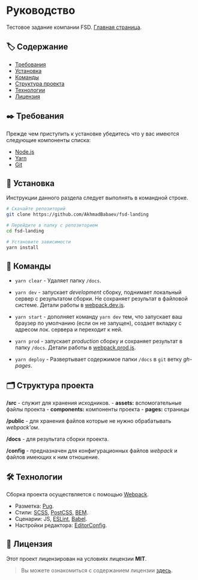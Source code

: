 Руководство
============

Тестовое задание компании FSD.
[Главная страница](https://akhmadbabaev.github.io/fsd-landing/).

## 🏷️ Содержание

- [Требования](#requirements)
- [Установка](#installation)
- [Команды](#commands)
- [Структура проекта](#structure)
- [Технологии](#technologies)
- [Лицензия](#license)


## <a name="requirements"></a> ✒️ Требования

Прежде чем приступить к установке убедитесь что у вас имеются следующие компоненты списка:

- [Node.js](https://nodejs.org/en/)
- [Yarn](https://yarnpkg.com)
- [Git](https://git-scm.com/)


##  <a name="installation"></a> 💾 Установка

Инcтрукции данного раздела следует выполнять в командной строке.

```bash
# Скачайте репозиторий
git clone https://github.com/AkhmadBabaev/fsd-landing

# Перейдите в папку с репозиторием
cd fsd-landing

# Установите зависимости
yarn install
```


##  <a name="commands"></a> 📗 Команды

- `yarn clear` - Удаляет папку `/docs`.

- `yarn dev` - запускает *development* сборку, поднимает локальный сервер с результатом cборки. Не сохраняет результат в файловой системе. Детали работы в [webpack.dev.js](./config/webpack.dev.js).

- `yarn start` - дополняет команду `yarn dev` тем, что запускает ваш браузер по умолчанию (если он не запущен), создает вкладку с адресом лок. сервера и переходит к ней.

- `yarn prod` - запускает *production* сборку и сохраняет результат в папку `/docs`. Детали работы в [webpack.prod.js](./config/webpack.prod.js).

- `yarn deploy` - Развертывает содержимое папки `/docs` в `git` ветку *gh-pages*.


##  <a name="structure"></a> 🗂️ Структура проекта

**/src** - служит для хранения исходников.
    - **assets:** вспомогательные файлы проекта
    - **components:** компоненты проекта
    - **pages:** страницы

**/public** - для хранения файлов которые не нужно обрабатывать *webpack'ом*.

**/docs** - для результата сборки проекта.

**/config** - предназначен для конфигурационных файлов *webpack* и файлов имеющих к ним отношение.


##  <a name="technologies"></a> 🛠️ Технологии

Сборка проекта осуществляется с помощью [Webpack](https://webpack.js.org). 

* Разметка: [Pug](https://pugjs.org/api/getting-started.html).
* Стили: [SCSS](https://sass-lang.com), [PostCSS](https://postcss.org), [BEM](https://ru.bem.info).
* Сценарии: JS, [ESLint](https://eslint.org/), [Babel](https://babeljs.io).
* Настройки редактора: [EditorConfig](https://editorconfig.org).


##  <a name="license"></a> 📃 Лицензия

Этот проект лицензирован на условиях лицензии **MIT**.

> Вы можете ознакомиться с содержанием лицензии [здесь](./LICENSE.md).
